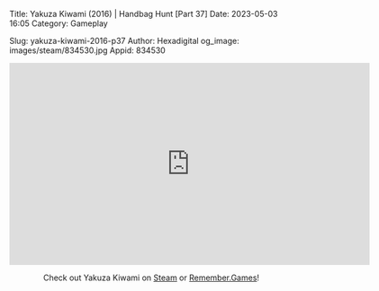 Title: Yakuza Kiwami (2016) | Handbag Hunt [Part 37]
Date: 2023-05-03 16:05
Category: Gameplay

Slug: yakuza-kiwami-2016-p37
Author: Hexadigital
og_image: images/steam/834530.jpg
Appid: 834530

<center><iframe src="https://www.youtube.com/embed/UPrDkw8Pvds?feature=oembed" allow="accelerometer; autoplay; encrypted-media; gyroscope; picture-in-picture" width="640" height="360" frameborder="0"></iframe>

Check out Yakuza Kiwami on [Steam](https://store.steampowered.com/app/834530/?curator_clanid=34633900) or [Remember.Games](https://remember.games/game/342/)!</center>
